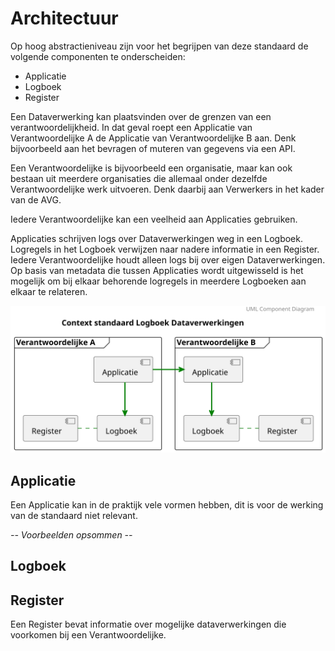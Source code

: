 # Architectuur

Op hoog abstractieniveau zijn voor het begrijpen van deze standaard de volgende componenten te onderscheiden:

* Applicatie
* Logboek
* Register

Een Dataverwerking kan plaatsvinden over de grenzen van een verantwoordelijkheid. In dat geval roept een Applicatie van Verantwoordelijke A de Applicatie van Verantwoordelijke B aan. Denk bijvoorbeeld aan het bevragen of muteren van gegevens via een API.

Een Verantwoordelijke is bijvoorbeeld een organisatie, maar kan ook bestaan uit meerdere organisaties die allemaal onder dezelfde Verantwoordelijke werk uitvoeren. Denk daarbij aan Verwerkers in het kader van de AVG.

Iedere Verantwoordelijke kan een veelheid aan Applicaties gebruiken.

Applicaties schrijven logs over Dataverwerkingen weg in een Logboek.
Logregels in het Logboek verwijzen naar nadere informatie in een Register.
Iedere Verantwoordelijke houdt alleen logs bij over eigen Dataverwerkingen.
Op basis van metadata die tussen Applicaties wordt uitgewisseld is het mogelijk om bij elkaar behorende logregels in meerdere Logboeken aan elkaar te relateren.

![architecture](diagrams/general-architecture.svg "Componenten in context")


## Applicatie

Een Applicatie kan in de praktijk vele vormen hebben, dit is voor de werking van de standaard niet relevant.

*-- Voorbeelden opsommen --*

## Logboek


## Register

Een Register bevat informatie over mogelijke dataverwerkingen die voorkomen bij een Verantwoordelijke.

